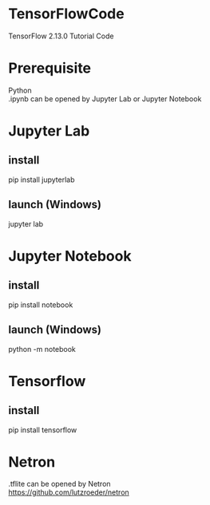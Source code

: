 # TensorFlowCode
TensorFlow 2.13.0 Tutorial Code  
# Prerequisite
Python  
.ipynb can be opened by Jupyter Lab or Jupyter Notebook  

# Jupyter Lab
## install
pip install jupyterlab  
## launch (Windows)
jupyter lab  

# Jupyter Notebook
## install
pip install notebook  
## launch (Windows)
python -m notebook  

# Tensorflow
## install
pip install tensorflow  

# Netron
.tflite can be opened by Netron  
https://github.com/lutzroeder/netron  
